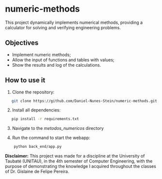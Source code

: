 # numeric-methods
This project dynamically implements numerical methods, providing a calculator for solving and verifying engineering problems.

## Objectives
- Implement numeric methods;
- Allow the input of functions and tables with values;
- Show the results and log of the calculations. 

## How to use it

1. Clone the repository:
 ```bash
    git clone https://github.com/Daniel-Nunes-Stein/numeric-methods.git
```

2. Install all dependencies:
 ```bash
    pip install -r requirements.txt
```

3. Navigate to the *metodos_numericos* directory

4. Run the command to start the webapp:
```bash
    python back_end/app.py
```

**Disclaimer:** This project was made for a discipline at the University of Taubaté (UNITAU), in the 4th semester of Computer Engineering, with the purpose of demonstrating the knowledge I acquired throughout the classes of Dr. Gislaine de Felipe Pereira.
